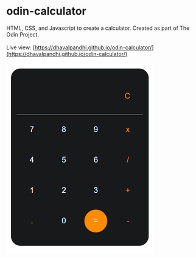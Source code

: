 # odin-calculator
HTML, CSS, and Javascript to create a calculator. Created as part of The Odin Project.
<br>
<br>
Live view: [https://dhavalpandhi.github.io/odin-calculator/](https://dhavalpandhi.github.io/odin-calculator/)
<br>
<br>
![Screenshot](https://github.com/DhavalPandhi/odin-calculator/blob/main/images/Calculator%20screenshot.PNG)